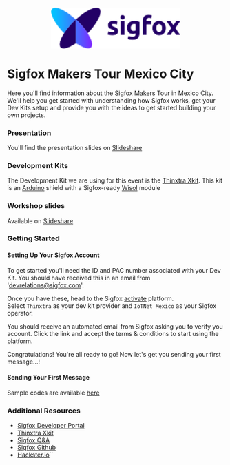 <p align="center"><img src ="./sigfox.png" width="300"></p>

# Sigfox Makers Tour Mexico City

Here you'll find information about the Sigfox Makers Tour in Mexico City.  
We'll help you get started with understanding how Sigfox works, get your Dev Kits setup and provide you with the ideas to get started building your own projects.

### Presentation

You'll find the presentation slides on [Slideshare](https://www.slideshare.net/nicolsc-slides/sigfox-makers-tour-mexico-city)

### Development Kits

The Development Kit we are using for this event is the [Thinxtra Xkit](//www.thinxtra.com/xkit/).
This kit is an [Arduino](//arduino.cc) shield with a Sigfox-ready [Wisol](https://partners.sigfox.com/products/wssfm10r2) module

### Workshop slides

Available on [Slideshare](https://www.slideshare.net/nicolsc-slides/sigfox-xkit-workshop)

### Getting Started

#### Setting Up Your Sigfox Account

To get started you'll need the ID and PAC number associated with your Dev Kit. You should have received this in an email from 'devrelations@sigfox.com'.

Once you have these, head to the Sigfox [activate](//backend.sigfox.com/activate) platform.  
Select `Thinxtra` as your dev kit provider and `IoTNet Mexico` as your Sigfox operator.

You should receive an automated email from Sigfox asking you to verify you account. Click the link and accept the terms & conditions to start using the platform.

Congratulations! You're all ready to go! Now let's get you sending your first message...!

#### Sending Your First Message

Sample codes are available [here](https://github.com/Thinxtra/Xkit-Sample)


### Additional Resources

* [Sigfox Developer Portal](https://makers.sigfox.com)
* [Thinxtra Xkit](http://thinxtra.com/xkit)
* [Sigfox Q&A](//ask.sigfox.com)
* [Sigfox Github](//github.com/sigfox)
* [Hackster.io](https://hackster.io/sigfox)``
